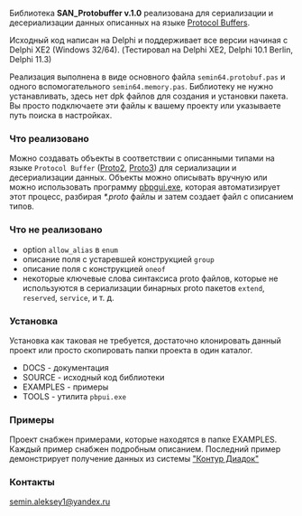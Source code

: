 Библиотека **SAN_Protobuffer v.1.0** реализована для сериализации и десериализации данных описанных на языке  [Protocol Buffers](https://protobuf.dev).

Исходный код написан на Delphi и поддерживает все версии начиная с Delphi XE2 (Windows 32/64).
(Тестировал на Delphi XE2, Delphi 10.1 Berlin, Delphi 11.3)

Реализация выполнена в виде основного файла `semin64.protobuf.pas` и одного вспомогательного `semin64.memory.pas`. Библиотеку не нужно устанавливать, здесь нет dpk файлов для создания и установки пакета. Вы просто подключаете эти файлы к вашему проекту или указываете путь поиска в настройках.
### Что реализовано
Можно создавать объекты в соответствии с описанными типами на языке `Protocol Buffer` ([Proto2](https://protobuf.dev/programming-guides/proto2/), [Proto3](https://protobuf.dev/programming-guides/proto3/)) для сериализации и десериализации данных. Объекты можно описывать вручную или можно использовать программу [pbpgui.exe](https://github.com/semin-alx/SAN_ProtobufferParser), которая автоматизирует этот процесс, разбирая *\*.proto* файлы и затем создает файл с описанием типов.
### Что не реализовано
- option `allow_alias` в `enum`
- описание поля с устаревшей конструкцией `group`
- описание поля с конструкцией `oneof`
- некоторые ключевые слова синтаксиса proto файлов, которые
		не используются в сериализации бинарных proto пакетов
		`extend`, `reserved`, `service`, и т. д.
### Установка
Установка как таковая не требуется, достаточно клонировать данный проект или просто  скопировать папки проекта в один каталог.
- DOCS - документация
- SOURCE - исходный код библиотеки
- EXAMPLES - примеры
- TOOLS - утилита `pbpui.exe`
### Примеры
Проект снабжен примерами, которые находятся в папке EXAMPLES.
Каждый пример снабжен подробным описанием. Последний пример демонстрирует получение данных из системы ["Контур Диадок"](https://www.diadoc.ru)

### Контакты
semin.aleksey1@yandex.ru
